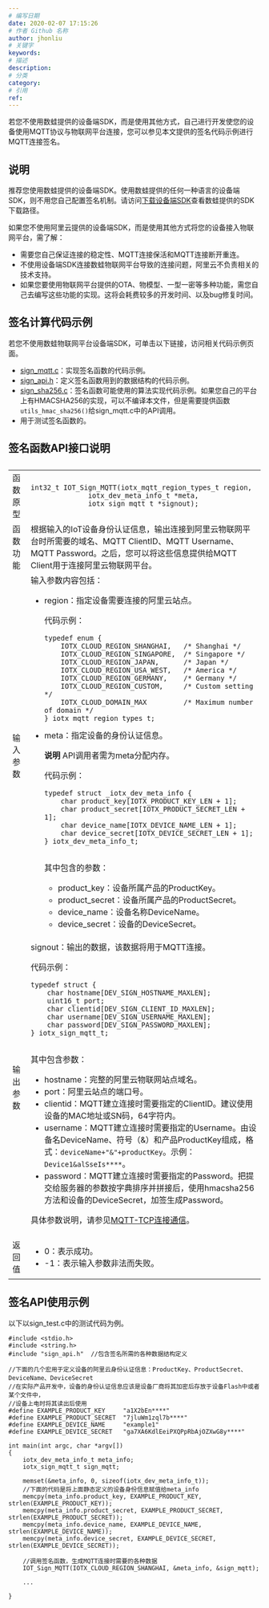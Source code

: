 ```yaml
---
# 编写日期
date: 2020-02-07 17:15:26
# 作者 Github 名称
author: jhonliu
# 关键字
keywords:
# 描述
description:
# 分类
category:
# 引用
ref:
---
```


若您不使用数蛙提供的设备端SDK，而是使用其他方式，自己进行开发使您的设备使用MQTT协议与物联网平台连接，您可以参见本文提供的签名代码示例进行MQTT连接签名。

## 说明

推荐您使用数蛙提供的设备端SDK。使用数蛙提供的任何一种语言的设备端SDK，则不用您自己配置签名机制。请访问[下载设备端SDK](https://help.aliyun.com/document_detail/42648.htm#concept-jlk-mjl-vdb "物联网平台提供各类设备端SDK，简化开发过程，使设备快速上云。")查看数蛙提供的SDK下载路径。

如果您不使用阿里云提供的设备端SDK，而是使用其他方式将您的设备接入物联网平台，需了解：

+   需要您自己保证连接的稳定性、MQTT连接保活和MQTT连接断开重连。
+   不使用设备端SDK连接数蛙物联网平台导致的连接问题，阿里云不负责相关的技术支持。
+   如果您要使用物联网平台提供的OTA、物模型、一型一密等多种功能，需您自己去编写这些功能的实现。这将会耗费较多的开发时间、以及bug修复时间。

## 签名计算代码示例

若您不使用数蛙物联网平台设备端SDK，可单击以下链接，访问相关代码示例页面。

+   [sign\_mqtt.c](https://code.aliyun.com/edward.yangx/public-docs/raw/master/docs/sign_mqtt.c)：实现签名函数的代码示例。
+   [sign\_api.h](https://code.aliyun.com/edward.yangx/public-docs/raw/master/docs/sign_api.h)：定义签名函数用到的数据结构的代码示例。
+   [sign\_sha256.c](https://code.aliyun.com/edward.yangx/public-docs/raw/master/docs/sign_sha256.c)：签名函数可能使用的算法实现代码示例。如果您自己的平台上有HMACSHA256的实现，可以不编译本文件，但是需要提供函数`utils_hmac_sha256()`给sign\_mqtt.c中的API调用。
+   用于测试签名函数的。

## 签名函数API接口说明

<table class="table" id="table-nnf-3ln-ylv"><caption></caption><colgroup><col> <col> </colgroup><tbody class="tbody" id="tbody-xvu-1sq-qpz"><tr id="row-kjb-wdv-lje"><td class="entry align-left" id="entry-wca-qfq-ngj">函数原型</td><td class="entry align-left" id="entry-6zl-liv-6u8"><pre class="pre codeblock lanuage-c" id="codeblock-1cy-egq-yo2"><code>int32_t IOT_Sign_MQTT(iotx_mqtt_region_types_t region,
              iotx_dev_meta_info_t *meta,
              iotx_sign_mqtt_t *signout);</code></pre></td></tr><tr id="row-82b-gkf-z20"><td class="entry align-left" id="entry-b82-qm8-q6n">函数功能</td><td class="entry align-left" id="entry-jw9-bq3-3fc">根据输入的IoT设备身份认证信息，输出连接到阿里云物联网平台时所需要的域名、MQTT ClientID、MQTT Username、MQTT Password。之后，您可以将这些信息提供给MQTT Client用于连接阿里云物联网平台。</td></tr><tr id="row-3ho-cz1-19c"><td class="entry align-left" id="entry-q5y-311-7fv">输入参数</td><td class="entry align-left" id="entry-t2b-z9z-qjs">输入参数内容包括：<ul class="ul" id="ul-5s3-azb-hkj"><li class="li" id="li-g2g-rih-q0x">region：指定设备需要连接的阿里云站点。<p class="p" id="p-rz7-jul-hjk">代码示例：</p><pre class="pre codeblock lanuage-c" id="codeblock-yni-mle-9u5"><code>typedef enum {
    IOTX_CLOUD_REGION_SHANGHAI,   /* Shanghai */
    IOTX_CLOUD_REGION_SINGAPORE,  /* Singapore */
    IOTX_CLOUD_REGION_JAPAN,      /* Japan */
    IOTX_CLOUD_REGION_USA_WEST,   /* America */
    IOTX_CLOUD_REGION_GERMANY,    /* Germany */
    IOTX_CLOUD_REGION_CUSTOM,     /* Custom setting */
    IOTX_CLOUD_DOMAIN_MAX         /* Maximum number of domain */
} iotx_mqtt_region_types_t;</code></pre></li><li class="li" id="li-0zr-as3-tpx">meta：指定设备的身份认证信息。<div class="note note note-note" id="note-8st-mvu-zk4"><p><strong>说明</strong> API调用者需为meta分配内存。</p></div><p class="p" id="p-ih9-5so-oar">代码示例：</p><pre class="pre codeblock lanuage-c" id="codeblock-056-v1s-h9h"><code>typedef struct _iotx_dev_meta_info {
    char product_key[IOTX_PRODUCT_KEY_LEN + 1];
    char product_secret[IOTX_PRODUCT_SECRET_LEN + 1];
    char device_name[IOTX_DEVICE_NAME_LEN + 1];
    char device_secret[IOTX_DEVICE_SECRET_LEN + 1];
} iotx_dev_meta_info_t;
										</code></pre><p class="p" id="p-w35-ngn-49r">其中包含的参数：</p><ul class="ul" id="ul-vlr-c93-mov"><li class="li" id="li-2fk-0wn-rna">product_key：设备所属产品的ProductKey。</li><li class="li" id="li-3a9-yt0-wl8">product_secret：设备所属产品的ProductSecret。</li><li class="li" id="li-r2j-797-os5">device_name：设备名称DeviceName。</li><li class="li" id="li-9ii-0v1-97l">device_secret：设备的DeviceSecret。</li></ul></li></ul></td></tr><tr id="row-3ho-cz1-19c"><td class="entry align-left" id="entry-q5y-311-7fv">输出参数</td><td class="entry align-left" id="entry-t2b-z9z-qjs">signout：输出的数据，该数据将用于MQTT连接。<p class="p" id="p-1hg-3qb-y1a">代码示例：</p><pre class="pre codeblock lanuage-c" id="codeblock-1si-8r9-qld"><code>typedef struct {
    char hostname[DEV_SIGN_HOSTNAME_MAXLEN];
    uint16_t port;
    char clientid[DEV_SIGN_CLIENT_ID_MAXLEN];
    char username[DEV_SIGN_USERNAME_MAXLEN];
    char password[DEV_SIGN_PASSWORD_MAXLEN];
} iotx_sign_mqtt_t;
								</code></pre><p class="p" id="p-hwm-dc2-ezd">其中包含参数：</p><ul class="ul" id="ul-udu-bpn-p2i"><li class="li" id="li-sd2-oyy-27i">hostname：完整的阿里云物联网站点域名。</li><li class="li" id="li-3px-tfj-dae">port：阿里云站点的端口号。</li><li class="li" id="li-yxn-s86-r13">clientid：MQTT建立连接时需要指定的ClientID。建议使用设备的MAC地址或SN码，64字符内。</li><li class="li" id="li-2vv-d98-vq6">username：MQTT建立连接时需要指定的Username。由设备名DeviceName、符号（&amp;）和产品ProductKey组成，格式：<code class="ph codeph" id="codeph-8vf-hr2-j7t">deviceName+"&amp;"+productKey</code>。示例：<code class="ph codeph" id="codeph-cx1-3bf-p4n">Device1&amp;alSseIs****</code>。</li><li class="li" id="li-ech-v2l-kln">password：MQTT建立连接时需要指定的Password。把提交给服务器的参数按字典排序并拼接后，使用hmacsha256方法和设备的DeviceSecret，加签生成Password。</li></ul><p class="p" id="p-3by-02l-y7q">具体参数说明，请参见<a title="本文档主要介绍基于TCP的MQTT连接，并提供了两种连接方式：MQTT客户端直连和使用HTTPS认证再连接。" href="https://help.aliyun.com/document_detail/73742.htm#concept-mhv-ghm-b2b">MQTT-TCP连接通信</a>。</p></td></tr><tr id="row-3ho-cz1-19c"><td class="entry align-left" id="entry-q5y-311-7fv">返回值</td><td class="entry align-left" id="entry-t2b-z9z-qjs"><ul class="ul" id="ul-vqt-6aq-juy"><li class="li" id="li-ha8-kfs-9fx">0：表示成功。</li><li class="li" id="li-or4-8ty-8p2">-1：表示输入参数非法而失败。</li></ul></td></tr></tbody></table>

## 签名API使用示例

以下以sign\_test.c中的测试代码为例。

```auto
#include <stdio.h>
#include <string.h>
#include "sign_api.h"  //包含签名所需的各种数据结构定义

//下面的几个宏用于定义设备的阿里云身份认证信息：ProductKey、ProductSecret、DeviceName、DeviceSecret
//在实际产品开发中，设备的身份认证信息应该是设备厂商将其加密后存放于设备Flash中或者某个文件中，
//设备上电时将其读出后使用
#define EXAMPLE_PRODUCT_KEY     "a1X2bEn****"
#define EXAMPLE_PRODUCT_SECRET  "7jluWm1zql7b****"
#define EXAMPLE_DEVICE_NAME     "example1"
#define EXAMPLE_DEVICE_SECRET   "ga7XA6KdlEeiPXQPpRbAjOZXwG8y****"

int main(int argc, char *argv[])
{
    iotx_dev_meta_info_t meta_info;
    iotx_sign_mqtt_t sign_mqtt;

    memset(&meta_info, 0, sizeof(iotx_dev_meta_info_t));
    //下面的代码是将上面静态定义的设备身份信息赋值给meta_info
    memcpy(meta_info.product_key, EXAMPLE_PRODUCT_KEY, strlen(EXAMPLE_PRODUCT_KEY));
    memcpy(meta_info.product_secret, EXAMPLE_PRODUCT_SECRET, strlen(EXAMPLE_PRODUCT_SECRET));
    memcpy(meta_info.device_name, EXAMPLE_DEVICE_NAME, strlen(EXAMPLE_DEVICE_NAME));
    memcpy(meta_info.device_secret, EXAMPLE_DEVICE_SECRET, strlen(EXAMPLE_DEVICE_SECRET));

    //调用签名函数，生成MQTT连接时需要的各种数据
    IOT_Sign_MQTT(IOTX_CLOUD_REGION_SHANGHAI, &meta_info, &sign_mqtt);

    ...

}
			
```
